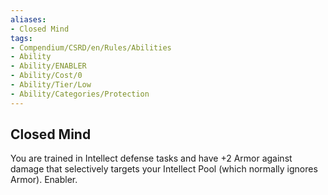 ```yaml
---
aliases:
- Closed Mind
tags:
- Compendium/CSRD/en/Rules/Abilities
- Ability
- Ability/ENABLER
- Ability/Cost/0
- Ability/Tier/Low
- Ability/Categories/Protection
---
```


  
## Closed Mind  
You are trained in Intellect defense tasks and have +2 Armor against damage that selectively targets your Intellect Pool (which normally ignores Armor). Enabler.